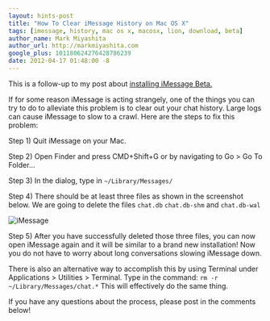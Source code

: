 ```yaml
---
layout: hints-post
title: "How To Clear iMessage History on Mac OS X"
tags: [imessage, history, mac os x, macosx, lion, download, beta]
author_name: Mark Miyashita
author_url: http://markmiyashita.com
google_plus: 101180624276428786239
date: 2012-04-17 01:48:00 -8
---
```


This is a follow-up to my post about <a href="{{site.url}}/download-imessage-beta-for-mac-os-x-lion/">installing iMessage Beta.</a>

If for some reason iMessage is acting strangely, one of the things you can try to do to alleviate this problem is to clear out your chat history. Large logs can cause iMessage to slow to a crawl. Here are the steps to fix this problem:

Step 1) Quit iMessage on your Mac.

Step 2) Open Finder and press CMD+Shift+G or by navigating to Go > Go To Folder...

Step 3) In the dialog, type in <code>~/Library/Messages/</code>

Step 4) There should be at least three files as shown in the screenshot below. We are going to delete the files <code>chat.db</code> <code>chat.db-shm</code> and <code>chat.db-wal</code>

<img class="clear blog-image-full-border" src="{{site.url}}/images/imessage_logs.png" title="iMessage">

Step 5) After you have successfully deleted those three files, you can now open iMessage again and it will be similar to a brand new installation! Now you do not have to worry about long conversations slowing iMessage down. 

There is also an alternative way to accomplish this by using Terminal under Applications > Utilities > Terminal. Type in the command:
<code>rm -r ~/Library/Messages/chat.*</code>
This will effectively do the same thing. 

If you have any questions about the process, please post in the comments below!